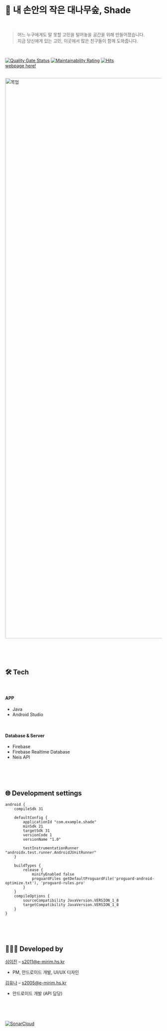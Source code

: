 # 🎋 내 손안의 작은 대나무숲, Shade 
<br/>

> 어느 누구에게도 말 못할 고민을 털어놓을 공간을 위해 만들어졌습니다. <br/>
> 지금 당신에게 있는 고민, 이곳에서 많은 친구들이 함께 도와줍니다. 

<br/>

[![Quality Gate Status](https://sonarcloud.io/api/project_badges/measure?project=2022-IT-SHOW-Shade_android&metric=alert_status)](https://sonarcloud.io/summary/new_code?id=2022-IT-SHOW-Shade_android) [![Maintainability Rating](https://sonarcloud.io/api/project_badges/measure?project=2022-IT-SHOW-Shade_android&metric=sqale_rating)](https://sonarcloud.io/summary/new_code?id=2022-IT-SHOW-Shade_android) [![Hits](https://hits.seeyoufarm.com/api/count/incr/badge.svg?url=https://github.com/2022-IT-SHOW-Shade&count_bg=%23849ED1&title_bg=%23849ED1&icon=&icon_color=%23E7E7E7&title=hits&edge_flat=false)](https://hits.seeyoufarm.com) <br/>
[webpage here!](https://shade.emirim.kr/)


<br/>
 
<img width="1800" alt="목업" src="https://user-images.githubusercontent.com/72568433/174945438-0ec72400-0c1b-4967-9588-8fc91020c5a5.png">

<br><br><br>

## 🛠️ Tech

<br/>

#### APP
- Java
- Android Studio

<br>

#### Database & Server
- Firebase
- Firebase Realtime Database
- Neis API

<br><br><br>

## 🌐 Development settings

```
android {
    compileSdk 31

    defaultConfig {
        applicationId "com.example.shade"
        minSdk 21
        targetSdk 31
        versionCode 1
        versionName "1.0"

        testInstrumentationRunner "androidx.test.runner.AndroidJUnitRunner"
    }

    buildTypes {
        release {
            minifyEnabled false
            proguardFiles getDefaultProguardFile('proguard-android-optimize.txt'), 'proguard-rules.pro'
        }
    }
    compileOptions {
        sourceCompatibility JavaVersion.VERSION_1_8
        targetCompatibility JavaVersion.VERSION_1_8
    }
}
```

<br><br><br>

## 👩🏻‍💻 Developed by

[심이진](https://github.com/0pyaq0) – s2011@e-mirim.hs.kr <br/>
* PM, 안드로이드 개발, UI/UX 디자인 <br/>

[김유나](https://github.com/U-and-Me) – s2005@e-mirim.hs.kr <br/>
* 안드로이드 개발 (API 담당)

<br><br><br>


[![SonarCloud](https://sonarcloud.io/images/project_badges/sonarcloud-white.svg)](https://sonarcloud.io/summary/new_code?id=2022-IT-SHOW-Shade_android)

